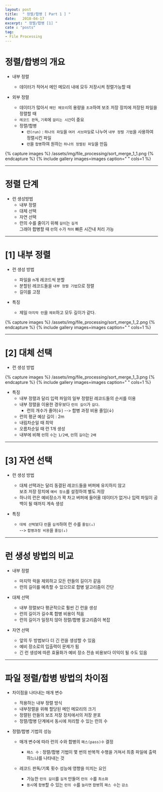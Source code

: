 ```yaml
---
layout: post
title:  " 정렬/합병 [ Part 1 ] "
date:   2018-04-17
excerpt: " 정렬/합병 [1] "
cate : "posts"
tag:
- File Processing
---
```


# 정렬/합병의 개요

* 내부 정렬
    - 데이터가 적어서 메인 메모리 내에 모두 저장시켜 정렬가능할 때

* 외부 정렬
    - 데이터가 많아서 `메인 메모리`의 용량을 `초과`하여 보조 저장 장치에 저장된 파일을 정렬할 때
    - `레코드 판독`, `기록`에 `걸리는 시간`이 중요
    - 정렬/합병
        - `런(run)` : `하나의 파일`을 `여러 서브파일`로 나누어 `내부 정렬 기법`을 사용하여 정렬시킨 파일
        - `런`을 `합병`하여 원하는 `하나의 정렬된 파일`을 만듬

{% capture images %}
    /assets/img/file_processing/sort_merge_1_1.png
{% endcapture %}
{% include gallery images=images caption=" " cols=1 %}

---

# 정렬 단계

* 런 생성방법
    - 내부 정렬
    - 대체 선택
    - 자연 선택
    - 런의 수를 줄이기 위해 `길이`는 `길게` <br> 그래야 합병할 때 `런`의 `수`가 `적어` 빠른 시간내 처리 가능

---

# [1] 내부 정렬

* 런 생성 방법
    - 파일을 n개 레코드씩 분할
    - 분할된 레코드들을 `내부 정렬 기법`으로 정렬
    - 길이를 고정

* 특징
    - 제일 `마지막 런`을 `제외`하고 모두 길이가 같다.

{% capture images %}
    /assets/img/file_processing/sort_merge_1_2.png
{% endcapture %}
{% include gallery images=images caption=" " cols=1 %}

---

# [2] 대체 선택

* 런 생성 방법

{% capture images %}
    /assets/img/file_processing/sort_merge_1_3.png
{% endcapture %}
{% include gallery images=images caption=" " cols=1 %}

* 특징
    - 내부 정렬과 달리 입력 파일의 일부 정렬된 레코드들의 순서를 이용 
    - 내부 정렬을 이용한 경우보다 `런의 길이`가 `길다`.
        - 런의 개수가 줄어(↓) --> 합병 과정 비용 줄임(↓)
    - 런의 평균 예상 길이 : 2m
    - 내림차순일 때 최악
    - 오름차순일 때 런 1개 생성
    - 내부에 비해 `런`의 `수`는 `1/2배`, `런`의 `길이`는 `2배`

---

# [3] 자연 선택

* 런 생성 방법
    - 대체 선택과는 달리 동결된 레코드들을 버퍼에 유지하지 않고 <br> 보조 저장 장치에 `예비 장소`를 설정하여 별도 저장
    - 하나의 런은 예비장소가 꽉 차고 버퍼에 들어올 데이터가 없거나 입력 파일이 공백이 될 때까지 계속 생성

* 특징
    - `대체 선택`보다 `런`을 `길게`하여 런 수를 `줄임(↓)` <br> --> `합병과정 비용`을 `줄임(↓)`


---

# 런 생성 방법의 비교

* 내부 정렬
    - 마지막 럭을 제외하고 모든 런들의 길이가 같음
    - 런의 길이를 예측할 수 있으므로 합병 알고리즘이 간단

* 대체 선택
    - 내부 정렬보다 평균적으로 훨씬 긴 런을 생성
    - 런의 길이가 길수록 합병 비용이 적음
    - 런의 길이가 일정치 않아 정렬/합병 알고리즘이 복잡

* 자연 선택
    - 앞의 두 방법보다 더 긴 런을 생성할 수 있음
    - 예비 장소로의 입출력이 문제가 됨
    - 긴 런 생성에 따른 효율화가 예비 장소 전송 비용보다 이익이 될 수도 있음

---

# 파일 정렬/합병 방법의 차이점

* 차이점을 나타내는 매개 변수
    - 적용하는 내부 정렬 방식
    - 내부정렬을 위해 할당된 메인 메모리의 크기
    - 정렬된 런들의 보조 저장 장치에서의 저장 분포
    - 정렬/합병 단계에서 동시에 처리할 수 있는 런의 수

* 정렬/합병 기법의 성능
    - 매개 변수에 따라 런의 수와 합병의 `패스(pass)수` 결정
        - `패스 수` : 정렬/합병 기법이 몇 번의 반복적 수행을 거쳐서 최종 파일에 출력하느냐를 나타내는 것

    - 레코드 판독/기록 횟수 성능에 영향을 미치는 요인
        - 가능한 `런의 길이`를 `길게` 만들어 `런의 수`를 `최소화`
        - `동시`에 `합병`할 수 있는 `런의 수`를 `늘리면` `합병`의 `패스 수`는 `감소`

